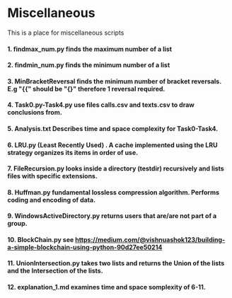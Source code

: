 # Miscellaneous
This is a place for miscellaneous scripts
#### 1. findmax_num.py finds the maximum number of a list
#### 2. findmin_num.py finds the minimum number of a list
#### 3. MinBracketReversal finds the minimum number of bracket reversals. E.g "{{" should be "{}" therefore 1 reversal required.
#### 4. Task0.py-Task4.py use files calls.csv and texts.csv to draw conclusions from.
#### 5. Analysis.txt Describes time and space complexity for Task0-Task4.
#### 6. LRU.py (Least Recently Used) . A cache implemented using the LRU strategy organizes its items in order of use.
#### 7. FileRecursion.py looks inside a directory (testdir) recursively and lists files with specific extensions.
#### 8. Huffman.py fundamental lossless compression algorithm. Performs coding and encoding of data.
#### 9. WindowsActiveDirectory.py returns users that are/are not part of a group.
#### 10. BlockChain.py see https://medium.com/@vishnuashok123/building-a-simple-blockchain-using-python-90d27ee50214
#### 11. UnionIntersection.py takes two lists and returns the Union of the lists and the Intersection of the lists.
#### 12. explanation_1.md examines time and space somplexity of 6-11.
